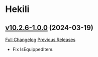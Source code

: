 # Hekili

## [v10.2.6-1.0.0](https://github.com/Hekili/hekili/tree/v10.2.6-1.0.0) (2024-03-19)
[Full Changelog](https://github.com/Hekili/hekili/compare/v10.2.5-1.0.6...v10.2.6-1.0.0) [Previous Releases](https://github.com/Hekili/hekili/releases)

- Fix IsEquippedItem.  
